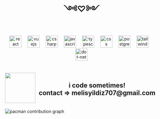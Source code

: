 <br clear="both">

<h1 align="center">༺♡༻</h1>

###

<br clear="both">

<div align="center">
  <img src="https://cdn.jsdelivr.net/gh/devicons/devicon/icons/react/react-original.svg" height="40" alt="react logo"  />
  <img width="12" />
  <img src="https://cdn.jsdelivr.net/gh/devicons/devicon/icons/vuejs/vuejs-original.svg" height="40" alt="vuejs logo"  />
  <img width="12" />
  <img src="https://cdn.jsdelivr.net/gh/devicons/devicon/icons/csharp/csharp-line.svg" height="40" alt="csharp logo"  />
  <img width="12" />
  <img src="https://cdn.jsdelivr.net/gh/devicons/devicon/icons/javascript/javascript-plain.svg" height="40" alt="javascript logo"  />
  <img width="12" />
  <img src="https://cdn.jsdelivr.net/gh/devicons/devicon/icons/typescript/typescript-plain.svg" height="40" alt="typescript logo"  />
  <img width="12" />
  <img src="https://cdn.jsdelivr.net/gh/devicons/devicon/icons/css3/css3-plain.svg" height="40" alt="css logo"  />
  <img width="12" />
  <img src="https://cdn.jsdelivr.net/gh/devicons/devicon/icons/postgresql/postgresql-plain.svg" height="40" alt="postgresql logo"  />
  <img width="12" />
  <img src="https://cdn.jsdelivr.net/gh/devicons/devicon/icons/tailwindcss/tailwindcss-original-wordmark.svg" height="40" alt="tailwindcss logo"  />
  <img width="12" />
  <img src="https://cdn.simpleicons.org/dotnet/512BD4" height="40" alt="dot-net logo"  />
</div>

###

<br clear="both">

<img align="left" height="100" src="https://cdna.artstation.com/p/assets/images/images/057/603/820/original/blake-s-animatedsiamesecat400x400ish.gif?1672119209"  />

###

<h2 align="center">i code sometimes!<br>contact => melisyildiz707@gmail.com</h2>

###

<br clear="both">

<picture>
  <source media="(prefers-color-scheme: dark)" srcset="https://raw.githubusercontent.com/meliisyildiz/meliisyildiz/output/pacman-contribution-graph-dark.svg">
  <source media="(prefers-color-scheme: light)" srcset="https://raw.githubusercontent.com/meliisyildiz/meliisyildiz/output/pacman-contribution-graph.svg">
  <img alt="pacman contribution graph" src="https://raw.githubusercontent.com/meliisyildiz/meliisyildiz/output/pacman-contribution-graph.svg">
</picture>

###

